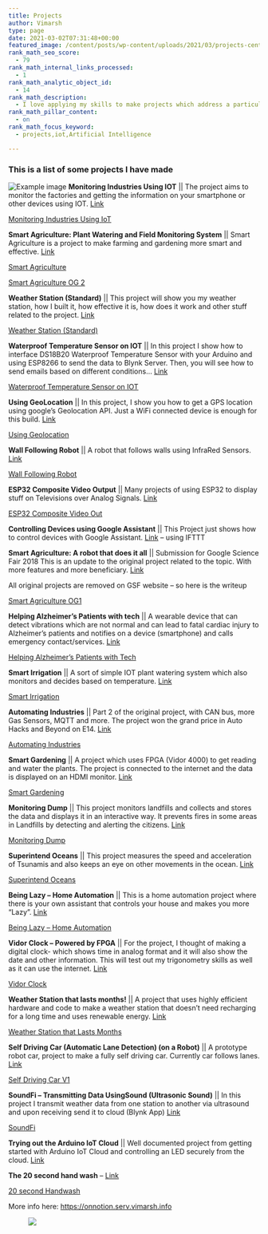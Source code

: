 ```yaml
---
title: Projects
author: Vimarsh
type: page
date: 2021-03-02T07:31:48+00:00
featured_image: /content/posts/wp-content/uploads/2021/03/projects-center-image.png
rank_math_seo_score:
  - 79
rank_math_internal_links_processed:
  - 1
rank_math_analytic_object_id:
  - 14
rank_math_description:
  - I love applying my skills to make projects which address a particular issue in various industries. This is a list of some of the projects I have made.
rank_math_pillar_content:
  - on
rank_math_focus_keyword:
  - projects,iot,Artificial Intelligence

---
```

### This is a list of some projects I have made

![Example image](/content/posts/wp-content/uploads/2021/03/projects-center-image.png)
**Monitoring Industries Using IOT** || The project aims to monitor the factories and getting the information on your smartphone or other devices using IOT. <a href="https://www.hackster.io/vimarsh/monitoring-industries-using-iot-ddc208" target="_blank" aria-label=" (opens in a new tab)" rel="noreferrer noopener" class="rank-math-link">Link</a>

<a aria-label=" (opens in a new tab)" rel="noreferrer noopener" href="https://www.notion.so/Monitoring-Industries-Using-IoT-b73ba1ccb8c047eb9552747912d1f0fa" target="_blank" class="rank-math-link">Monitoring Industries Using IoT</a>

**Smart Agriculture: Plant Watering and Field Monitoring System** || Smart Agriculture is a project to make farming and gardening more smart and effective. <a href="https://makerfaire.com/maker/entry/69304/" target="_blank" aria-label=" (opens in a new tab)" rel="noreferrer noopener" class="rank-math-link">Link</a>

<a href="https://oldblog.vimarsh.info/p/smart-agriculture.html" target="_blank" aria-label=" (opens in a new tab)" rel="noreferrer noopener" class="rank-math-link">Smart Agriculture</a>

<a href="https://www.notion.so/Smart-Agriculture-OG-2-980b73dc9f0f413590fc8cb52847cc75" target="_blank" aria-label=" (opens in a new tab)" rel="noreferrer noopener" class="rank-math-link">Smart Agriculture OG 2</a>

**Weather Station (Standard)** || This project will show you my weather station, how I built it, how effective it is, how does it work and other stuff related to the project. <a href="https://www.youtube.com/watch?v=IRsGbEYqkLQ" target="_blank" rel="noreferrer noopener">Link</a>

<a href="https://www.google.com/url?q=https%3A%2F%2Fwww.notion.so%2FWeather-Station-Standard-5bb823dddfff4166afe2fd3ddff57447&sa=D&sntz=1&usg=AFQjCNF0ZPaMxxYtXVbHrp2SCgic4zfsbA" target="_blank" rel="noreferrer noopener">Weather Station (Standard)</a>

**Waterproof Temperature Sensor on IOT** || In this project I show how to interface DS18B20 Waterproof Temperature Sensor with your Arduino and using ESP8266 to send the data to Blynk Server. Then, you will see how to send emails based on different conditions… <a href="https://www.youtube.com/watch?v=zN1UqEv-C4w" target="_blank" rel="noreferrer noopener">Link</a>

<a href="https://www.google.com/url?q=https%3A%2F%2Fwww.notion.so%2FWaterproof-Temperature-Sensor-on-IOT-70e102254d0748a284bbff4270368ea1&sa=D&sntz=1&usg=AFQjCNFOtNIQqMnJfcsRH6CbNGGfvPUVEg" target="_blank" rel="noreferrer noopener">Waterproof Temperature Sensor on IOT</a>

**Using GeoLocation** || In this project, I show you how to get a GPS location using google’s Geolocation API. Just a WiFi connected device is enough for this build. <a href="https://www.youtube.com/watch?v=CN9ctgk62aw" target="_blank" rel="noreferrer noopener">Link</a>

<a href="https://www.google.com/url?q=https%3A%2F%2Fwww.notion.so%2FUsing-Geolocation-4b8622234e984768b3aa7c9426e67abe&sa=D&sntz=1&usg=AFQjCNGjYpXHTqdLlpppVXrWbuH-y8zWew" target="_blank" rel="noreferrer noopener">Using Geolocation</a>

**Wall Following Robot** || A robot that follows walls using InfraRed Sensors. <a href="https://www.youtube.com/watch?v=ncCQMV4how0" target="_blank" rel="noreferrer noopener">Link</a>

<a href="https://www.google.com/url?q=https%3A%2F%2Fwww.notion.so%2FWall-Following-Robot-85d3c152fd9441769d6ce0b1e8cec26e&sa=D&sntz=1&usg=AFQjCNEoyqbAhlB33Bw4zY8AoBid0FA6qA" target="_blank" rel="noreferrer noopener">Wall Following Robot</a>

**ESP32 Composite Video Output** || Many projects of using ESP32 to display stuff on Televisions over Analog Signals. <a href="https://www.youtube.com/playlist?list=PLgxZvhnI-8DFFeTLHNZfdVwvht-DvvW34" target="_blank" rel="noreferrer noopener">Link</a>

<a href="https://www.google.com/url?q=https%3A%2F%2Fwww.notion.so%2FESP32-Composite-Video-Out-25b4aa27b7af443e9352b6757264bc96&sa=D&sntz=1&usg=AFQjCNHvX9WE61nCecE2GQFMMJaTANsv4w" target="_blank" rel="noreferrer noopener">ESP32 Composite Video Out</a>

**Controlling Devices using Google Assistant** || This Project just shows how to control devices with Google Assistant. <a href="https://www.youtube.com/watch?v=cpiP_l9jyr8" target="_blank" rel="noreferrer noopener">Link</a> – using IFTTT

**Smart Agriculture: A robot that does it all** || Submission for Google Science Fair 2018 This is an update to the original project related to the topic. With more features and more beneficiary. <a href="https://www.google.com/url?q=https%3A%2F%2Foldblog.vimarsh.info%2F2018%2F12%2Fsmart-agriculture.html&sa=D&sntz=1&usg=AFQjCNHtZdJVVqYNIM4KQquFdqkT063USg" target="_blank" rel="noreferrer noopener">Link</a>

All original projects are removed on GSF website – so here is the writeup

<a href="https://www.google.com/url?q=https%3A%2F%2Fwww.notion.so%2FSmart-Agriculture-OG1-4e2416649c024eff99414a2616649e06&sa=D&sntz=1&usg=AFQjCNFPePCv4zdPKkXodwTlKi1ADGA_Og" target="_blank" rel="noreferrer noopener">Smart Agriculture OG1</a>

**Helping Alzheimer’s Patients with tech** || A wearable device that can detect vibrations which are not normal and can lead to fatal cardiac injury to Alzheimer’s patients and notifies on a device (smartphone) and calls emergency contact/services. <a href="https://www.google.com/url?q=https%3A%2F%2Fwww.element14.com%2Fcommunity%2Fcommunity%2Fproject14%2Fwearabletech%2Fblog%2F2019%2F01%2F14%2Fhelping-alzeihmer-patients-with-tech&sa=D&sntz=1&usg=AFQjCNFO_JK7u7Iw9b8dfwarE-vV_bYe3A" target="_blank" rel="noreferrer noopener">Link</a>

<a href="https://www.google.com/url?q=https%3A%2F%2Fwww.notion.so%2FHelping-Alzheimer-s-Patients-with-Tech-56929b9e3e0741478bb00860cd7fd051&sa=D&sntz=1&usg=AFQjCNFI-1Jce708D1GiQXDlBV18DuF0aQ" target="_blank" rel="noreferrer noopener">Helping Alzheimer’s Patients with Tech</a>

**Smart Irrigation** || A sort of simple IOT plant watering system which also monitors and decides based on temperature. <a href="https://www.google.com/url?q=https%3A%2F%2Fwww.hackster.io%2Fvimarsh%2Fsmart-irrigation-e07f23&sa=D&sntz=1&usg=AFQjCNG22tU4kPnjS6fJTX62aiu1qlbX3Q" target="_blank" rel="noreferrer noopener">Link</a>

<a href="https://www.google.com/url?q=https%3A%2F%2Fwww.notion.so%2FSmart-Irrigation-64872b9dd8584b91956791efe44188af&sa=D&sntz=1&usg=AFQjCNH09PnQBl_YFuwvLABGA4-D-TBFbw" target="_blank" rel="noreferrer noopener">Smart Irrigation</a>

**Automating Industries** || Part 2 of the original project, with CAN bus, more Gas Sensors, MQTT and more. The project won the grand price in Auto Hacks and Beyond on E14. <a href="https://www.google.com/url?q=https%3A%2F%2Fwww.element14.com%2Fcommunity%2Fcommunity%2Farduino%2Farduino-projects%2Fblog%2F2018%2F12%2F04%2Fproject-for-auto-hacks-and-beyond-automating-industries&sa=D&sntz=1&usg=AFQjCNEOfmJAsZ6J7_JvldZRhlXXuPkIFQ" target="_blank" rel="noreferrer noopener">Link</a>

<a href="https://www.google.com/url?q=https%3A%2F%2Fwww.notion.so%2FAutomating-Industries-75bd15f563594f4f87d10e78ca2c90b4&sa=D&sntz=1&usg=AFQjCNH_HG2ozaAdoXw9tJNB35f76aS7yw" target="_blank" rel="noreferrer noopener">Automating Industries</a>

**Smart Gardening** || A project which uses FPGA (Vidor 4000) to get reading and water the plants. The project is connected to the internet and the data is displayed on an HDMI monitor. <a href="https://www.google.com/url?q=https%3A%2F%2Fwww.element14.com%2Fcommunity%2Fcommunity%2Farduino%2Farduino-projects%2Fblog%2F2019%2F01%2F29%2Fsmart-gardening&sa=D&sntz=1&usg=AFQjCNFScgenK4sIKKxuYR8H9CkJggdyLA" target="_blank" rel="noreferrer noopener">Link</a>

<a href="https://www.google.com/url?q=https%3A%2F%2Fwww.notion.so%2FSmart-Gardening-f00ae28068324b9dba062b7b0275cc1b&sa=D&sntz=1&usg=AFQjCNGE2tfql-I8IVXdLwGKFcaeniGVig" target="_blank" rel="noreferrer noopener">Smart Gardening</a>

**Monitoring Dump** || This project monitors landfills and collects and stores the data and displays it in an interactive way. It prevents fires in some areas in Landfills by detecting and alerting the citizens. <a href="https://www.google.com/url?q=https%3A%2F%2Fwww.hackster.io%2Fvimarsh%2Fmonitoring-dump-4f4bee&sa=D&sntz=1&usg=AFQjCNE4k_5uVGRMt9XF1yV78DFpUhNOaQ" target="_blank" rel="noreferrer noopener">Link</a>

<a href="https://www.google.com/url?q=https%3A%2F%2Fwww.notion.so%2FMonitoring-Dump-d91577a825d64a379a46b9a08e8bf32a&sa=D&sntz=1&usg=AFQjCNG_o9lqijnDV7ETMLdH2Nm271iNwg" target="_blank" rel="noreferrer noopener">Monitoring Dump</a>

**Superintend Oceans** || This project measures the speed and acceleration of Tsunamis and also keeps an eye on other movements in the ocean. <a href="https://www.google.com/url?q=https%3A%2F%2Fwww.hackster.io%2Fvimarsh%2Fsuperintend-oceans-193415&sa=D&sntz=1&usg=AFQjCNEoDkHOzmEuITDfHlmVSPnx4BJxrQ" target="_blank" rel="noreferrer noopener">Link</a>

<a href="https://www.google.com/url?q=https%3A%2F%2Fwww.notion.so%2FSuperintend-Oceans-b2ad6e297257473f9dff90c570db1091&sa=D&sntz=1&usg=AFQjCNEwKZg2PqSQNTIggudY3Q7I6Xgerg" target="_blank" rel="noreferrer noopener">Superintend Oceans</a>

**Being Lazy – Home Automation** || This is a home automation project where there is your own assistant that controls your house and makes you more “Lazy”. <a href="https://www.google.com/url?q=https%3A%2F%2Fwww.element14.com%2Fcommunity%2Fcommunity%2Fproject14%2Fhomeautomation%2Fblog%2F2019%2F03%2F14%2Fbeing-lazy-home-automation&sa=D&sntz=1&usg=AFQjCNGQlRn_VpzSRmM7TxShxMT2dbNMYg" target="_blank" rel="noreferrer noopener">Link</a>

<a href="https://www.google.com/url?q=https%3A%2F%2Fwww.notion.so%2FBeing-Lazy-Home-Automation-86f3115223bb4bc599944e48a1ff52c9&sa=D&sntz=1&usg=AFQjCNF3vsqQ0vCTkXIlxqbur0IWYrGQaA" target="_blank" rel="noreferrer noopener">Being Lazy – Home Automation</a>

**Vidor Clock – Powered by FPGA** || For the project, I thought of making a digital clock- which shows time in analog format and it will also show the date and other information. This will test out my trigonometry skills as well as it can use the internet. <a href="https://www.google.com/url?q=https%3A%2F%2Fwww.element14.com%2Fcommunity%2Fcommunity%2Fproject14%2Fprogrammable-logic%2Fblog%2F2019%2F07%2F16%2Fclock-on-monitor-powered-by-fpga&sa=D&sntz=1&usg=AFQjCNHSgXrPEw3phPMdHXOI6MPqjgFIdA" target="_blank" rel="noreferrer noopener">Link</a>

<a href="https://www.google.com/url?q=https%3A%2F%2Fwww.notion.so%2FVidor-Clock-e2a7043e798c4a0e9cc1b056ca508d86&sa=D&sntz=1&usg=AFQjCNGh-KLsFaTKX7knX0HpE-XS3JiEhg" target="_blank" rel="noreferrer noopener">Vidor Clock</a>

**Weather Station that lasts months!** || A project that uses highly efficient hardware and code to make a weather station that doesn’t need recharging for a long time and uses renewable energy. <a href="https://www.google.com/url?q=https%3A%2F%2Fwww.element14.com%2Fcommunity%2Fcommunity%2Farduino%2Farduino-projects%2Fblog%2F2019%2F10%2F13%2Fweather-station-that-lasts-months&sa=D&sntz=1&usg=AFQjCNFLRCNVYohrMvJ-X4YAqpp8tUN7rA" target="_blank" rel="noreferrer noopener">Link</a>

<a href="https://www.google.com/url?q=https%3A%2F%2Fwww.notion.so%2FWeather-Station-that-Lasts-Months-38ac1ebb87854750946838ba4b7cfd86&sa=D&sntz=1&usg=AFQjCNEwEWuBCltK6sNReqb79QUqctI7Yw" target="_blank" rel="noreferrer noopener">Weather Station that Lasts Months</a>

**Self Driving Car (Automatic Lane Detection) (on a Robot)** || A prototype robot car, project to make a fully self driving car. Currently car follows lanes. <a href="https://www.google.com/url?q=https%3A%2F%2Fwww.element14.com%2Fcommunity%2Fpeople%2Fvimarsh_%2Fblog%2F2019%2F11%2F18%2Fself-driving-car-automatic-lane-detection-on-a-robot&sa=D&sntz=1&usg=AFQjCNFp7_3y8xuYjvDPJAX_lBfo7PbECQ" target="_blank" rel="noreferrer noopener">Link</a>

<a href="https://www.google.com/url?q=https%3A%2F%2Fwww.notion.so%2FSelf-Driving-Car-V1-3ab65d7ec7ee45d09e367a2153ffdf6f&sa=D&sntz=1&usg=AFQjCNExv3XOV4mspS0xC4uq83qW5wcp0Q" target="_blank" rel="noreferrer noopener">Self Driving Car V1</a>

**SoundFi – Transmitting Data UsingSound (Ultrasonic Sound)** || In this project I transmit weather data from one station to another via ultrasound and upon receiving send it to cloud (Blynk App) <a href="https://www.google.com/url?q=https%3A%2F%2Fwww.element14.com%2Fcommunity%2Fpeople%2Fvimarsh_%2Fblog%2F2020%2F03%2F09%2Fsoundfi-transmitting-data-using-sound-ultrasonic-sound&sa=D&sntz=1&usg=AFQjCNEjjA7SwB0QmW6Bg7OI-vtvedacOw" target="_blank" rel="noreferrer noopener">Link</a>

<a href="https://www.google.com/url?q=https%3A%2F%2Fwww.notion.so%2FSoundFi-e4a0f7de05494144a3dd09a815d75da2&sa=D&sntz=1&usg=AFQjCNEWTcWT64ZokX7vzSt7rrnTej81-w" target="_blank" rel="noreferrer noopener">SoundFi</a>

**Trying out the Arduino IoT Cloud** || Well documented project from getting started with Arduino IoT Cloud and controlling an LED securely from the cloud. <a href="https://www.google.com/url?q=https%3A%2F%2Fwww.element14.com%2Fcommunity%2Fcommunity%2Farduino%2Fblog%2F2020%2F03%2F20%2Ftrying-out-the-arduino-iot-cloud&sa=D&sntz=1&usg=AFQjCNGm-SMvAwinzSsz1pTJIhDrXp5kbw" target="_blank" rel="noreferrer noopener">Link</a>

**The 20 second hand wash** – <a href="https://www.google.com/url?q=https%3A%2F%2Fwww.element14.com%2Fcommunity%2Fcommunity%2Fproject14%2Ffightinggerms%2Fblog%2F2020%2F03%2F21%2Fthe-20-second-handwash&sa=D&sntz=1&usg=AFQjCNEOsIG8A8ENU_otnSr_dAdTLz_zUg" target="_blank" rel="noreferrer noopener">Link</a>

<a href="https://www.google.com/url?q=https%3A%2F%2Fwww.notion.so%2F20-second-Handwash-4dbc5d08e269461393daf7af8074c3a6&sa=D&sntz=1&usg=AFQjCNHIJFsG-mNA7503LT1dfa2HqL4E-w" target="_blank" rel="noreferrer noopener">20 second Handwash</a>

More info here: <a href="https://onnotion.serv.vimarsh.info/" target="_blank" aria-label=" (opens in a new tab)" rel="noreferrer noopener" class="rank-math-link">https://onnotion.serv.vimarsh.info</a><figure class="wp-block-image size-large">

![][1] </figure>

 [1]: blob:https://vimarsh.info/a2b381ef-6608-4c5d-88a8-ef9f9c51382b